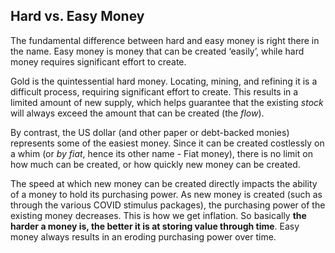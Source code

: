 ## Hard vs. Easy Money
The fundamental difference between hard and easy money is right there in the name. Easy money is money that can be created ‘easily’, while hard money requires significant effort to create.

Gold is the quintessential hard money. Locating, mining, and refining it is a difficult process, requiring significant effort to create. This results in a limited amount of new supply, which helps guarantee that the existing *stock* will always exceed the amount that can be created (the *flow*).

By contrast, the US dollar (and other paper or debt-backed monies) represents some of the easiest money. Since it can be created costlessly on a whim (or *by fiat*, hence its other name - Fiat money), there is no limit on how much can be created, or how quickly new money can be created.

The speed at which new money can be created directly impacts the ability of a money to hold its purchasing power. As new money is created (such as through the various COVID stimulus packages), the purchasing power of the existing money decreases. This is how we get inflation. So basically **the harder a money is, the better it is at storing value through time**. Easy money always results in an eroding purchasing power over time.
